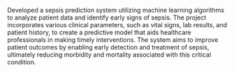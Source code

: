 Developed a sepsis prediction system utilizing machine learning algorithms to analyze patient data and identify early signs of sepsis. The project incorporates various clinical parameters, such as vital signs, lab results, and patient history, to create a predictive model that aids healthcare professionals in making timely interventions. The system aims to improve patient outcomes by enabling early detection and treatment of sepsis, ultimately reducing morbidity and mortality associated with this critical condition.
